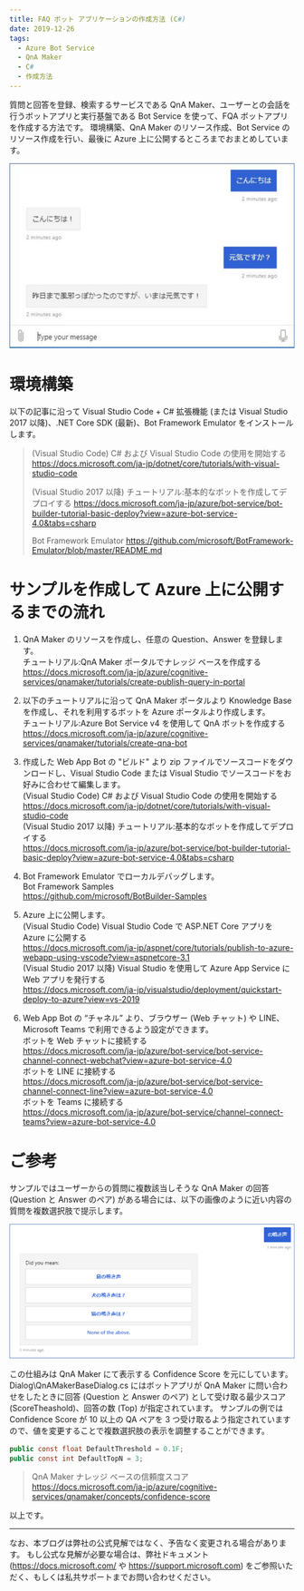 ```yaml
---
title: FAQ ボット アプリケーションの作成方法 (C#)
date: 2019-12-26
tags: 
  - Azure Bot Service
  - QnA Maker
  - C#
  - 作成方法
---
```


質問と回答を登録、検索するサービスである QnA Maker、ユーザーとの会話を行うボットアプリと実行基盤である Bot Service を使って、FQA ボットアプリを作成する方法です。
環境構築、QnA Maker のリソース作成、Bot Service のリソース作成を行い、最後に Azure 上に公開するところまでおまとめしています。

![FAQ ボット アプリケーション](/articles/azure-bot-service/how-to-create-faq-bot/how-to-create-faq-bot-1.png)

# 環境構築

以下の記事に沿って Visual Studio Code + C# 拡張機能 (または Visual Studio 2017 以降)、.NET Core SDK (最新)、Bot Framework Emulator をインストールします。

> (Visual Studio Code) C# および Visual Studio Code の使用を開始する
> https://docs.microsoft.com/ja-jp/dotnet/core/tutorials/with-visual-studio-code
> 
> (Visual Studio 2017 以降) チュートリアル:基本的なボットを作成してデプロイする
> https://docs.microsoft.com/ja-jp/azure/bot-service/bot-builder-tutorial-basic-deploy?view=azure-bot-service-4.0&tabs=csharp
> 
> Bot Framework Emulator
> https://github.com/microsoft/BotFramework-Emulator/blob/master/README.md


# サンプルを作成して Azure 上に公開するまでの流れ

1. QnA Maker のリソースを作成し、任意の Question、Answer を登録します。  
チュートリアル:QnA Maker ポータルでナレッジ ベースを作成する  
https://docs.microsoft.com/ja-jp/azure/cognitive-services/qnamaker/tutorials/create-publish-query-in-portal

1. 以下のチュートリアルに沿って QnA Maker ポータルより Knowledge Base を作成し、それを利用するボットを Azure ポータルより作成します。  
チュートリアル:Azure Bot Service v4 を使用して QnA ボットを作成する  
https://docs.microsoft.com/ja-jp/azure/cognitive-services/qnamaker/tutorials/create-qna-bot

1. 作成した Web App Bot の "ビルド" より zip ファイルでソースコードをダウンロードし、Visual Studio Code または Visual Studio でソースコードをお好みに合わせて編集します。  
(Visual Studio Code) C# および Visual Studio Code の使用を開始する  
https://docs.microsoft.com/ja-jp/dotnet/core/tutorials/with-visual-studio-code  
(Visual Studio 2017 以降) チュートリアル:基本的なボットを作成してデプロイする  
https://docs.microsoft.com/ja-jp/azure/bot-service/bot-builder-tutorial-basic-deploy?view=azure-bot-service-4.0&tabs=csharp

1. Bot Framework Emulator でローカルデバッグします。  
Bot Framework Samples  
https://github.com/microsoft/BotBuilder-Samples

1. Azure 上に公開します。  
(Visual Studio Code) Visual Studio Code で ASP.NET Core アプリを Azure に公開する  
https://docs.microsoft.com/ja-jp/aspnet/core/tutorials/publish-to-azure-webapp-using-vscode?view=aspnetcore-3.1  
(Visual Studio 2017 以降) Visual Studio を使用して Azure App Service に Web アプリを発行する  
https://docs.microsoft.com/ja-jp/visualstudio/deployment/quickstart-deploy-to-azure?view=vs-2019

1. Web App Bot の “チャネル” より、ブラウザー (Web チャット) や LINE、Microsoft Teams で利用できるよう設定ができます。  
ボットを Web チャットに接続する  
https://docs.microsoft.com/ja-jp/azure/bot-service/bot-service-channel-connect-webchat?view=azure-bot-service-4.0  
ボットを LINE に接続する  
https://docs.microsoft.com/ja-jp/azure/bot-service/bot-service-channel-connect-line?view=azure-bot-service-4.0  
ボットを Teams に接続する  
https://docs.microsoft.com/ja-jp/azure/bot-service/channel-connect-teams?view=azure-bot-service-4.0


# ご参考
サンプルではユーザーからの質問に複数該当しそうな QnA Maker の回答 (Question と Answer のペア) がある場合には、以下の画像のように近い内容の質問を複数選択肢で提示します。

![FAQ ボット アプリケーション](/articles/azure-bot-service/how-to-create-faq-bot/how-to-create-faq-bot-2.png)

この仕組みは QnA Maker にて表示する Confidence Score を元にしています。
Dialog\QnAMakerBaseDialog.cs にはボットアプリが QnA Maker に問い合わせをしたときに回答 (Question と Answer のペア) として受け取る最少スコア (ScoreTheashold)、回答の数 (Top) が指定されています。
サンプルの例では Confidence Score が 10 以上の QA ペアを 3 つ受け取るよう指定されていますので、値を変更することで複数選択肢の表示を調整することができます。

```C# Dialog\QnAMakerBaseDialog.cs
public const float DefaultThreshold = 0.1F;
public const int DefaultTopN = 3;
```

> QnA Maker ナレッジ ベースの信頼度スコア
> https://docs.microsoft.com/ja-jp/azure/cognitive-services/qnamaker/concepts/confidence-score

以上です。

---
なお、本ブログは弊社の公式見解ではなく、予告なく変更される場合があります。
もし公式な見解が必要な場合は、弊社ドキュメント (https://docs.microsoft.com/ や https://support.microsoft.com) をご参照いただく、もしくは私共サポートまでお問い合わせください。
